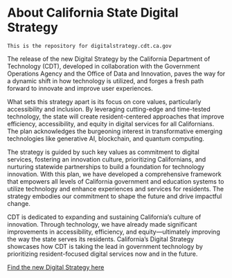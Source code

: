 # About California State Digital Strategy

`This is the repository for digitalstrategy.cdt.ca.gov`

The release of the new Digital Strategy by the California Department of Technology (CDT), developed in collaboration with the Government Operations Agency and the Office of Data and Innovation, paves the way for a dynamic shift in how technology is utilized, and forges a fresh path forward to innovate and improve user experiences.

What sets this strategy apart is its focus on core values, particularly accessibility and inclusion. By leveraging cutting-edge and time-tested technology, the state will create resident-centered approaches that improve efficiency, accessibility, and equity in digital services for all Californians. The plan acknowledges the burgeoning interest in transformative emerging technologies like generative AI, blockchain, and quantum computing.

The strategy is guided by such key values as commitment to digital services, fostering an innovation culture, prioritizing Californians, and nurturing statewide partnerships to build a foundation for technology innovation. With this plan, we have developed a comprehensive framework that empowers all levels of California government and education systems to utilize technology and enhance experiences and services for residents. The strategy embodies our commitment to shape the future and drive impactful change.

CDT is dedicated to expanding and sustaining California’s culture of innovation. Through technology, we have already made significant improvements in accessibility, efficiency, and equity—ultimately improving the way the state serves its residents. California’s Digital Strategy showcases how CDT is taking the lead in government technology by prioritizing resident-focused digital services now and in the future.

[Find the new Digital Strategy here](https://cdt.ca.gov/wp-content/uploads/2023/07/digital-strategy-report_final_ADA.pdf)
